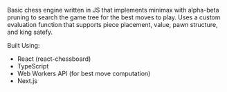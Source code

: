 Basic chess engine written in JS that implements minimax with alpha-beta pruning to search the game tree for the best moves to play. Uses a custom evaluation function that supports piece placement, value, pawn structure, and king satefy.

Built Using:
* React (react-chessboard)
* TypeScript
* Web Workers API (for best move computation)
* Next.js

